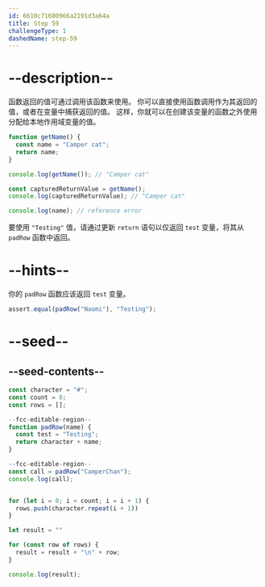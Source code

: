 ```yaml
---
id: 6610c71600966a2191d3a64a
title: Step 59
challengeType: 1
dashedName: step-59
---
```


# --description--

函数返回的值可通过调用该函数来使用。 你可以直接使用函数调用作为其返回的值，或者在变量中捕获返回的值。 这样，你就可以在创建该变量的函数之外使用分配给本地作用域变量的值。

```js
function getName() {
  const name = "Camper cat";
  return name;
}

console.log(getName()); // "Camper cat"

const capturedReturnValue = getName();
console.log(capturedReturnValue); // "Camper cat"

console.log(name); // reference error
```

要使用 `"Testing"` 值，请通过更新 `return` 语句以仅返回 `test` 变量，将其从 `padRow` 函数中返回。


# --hints--

你的 `padRow` 函数应该返回 `test` 变量。

```js
assert.equal(padRow("Naomi"), "Testing");
```

# --seed--

## --seed-contents--

```js
const character = "#";
const count = 8;
const rows = [];

--fcc-editable-region--
function padRow(name) {
  const test = "Testing";  
  return character + name;
}

--fcc-editable-region--
const call = padRow("CamperChan");
console.log(call);


for (let i = 0; i < count; i = i + 1) {
  rows.push(character.repeat(i + 1))
}

let result = ""

for (const row of rows) {
  result = result + "\n" + row;
}

console.log(result);
```
